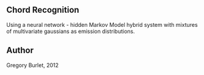 Chord Recognition
-----------------
Using a neural network - hidden Markov Model hybrid system with mixtures of multivariate gaussians as emission distributions.

Author
------
Gregory Burlet, 2012
